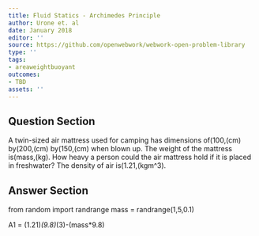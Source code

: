 ```yaml
---
title: Fluid Statics - Archimedes Principle
author: Urone et. al
date: January 2018
editor: ''
source: https://github.com/openwebwork/webwork-open-problem-library
type: ''
tags:
- areaweightbuoyant
outcomes:
- TBD
assets: ''
---
```


## Question Section 

A twin-sized air mattress used for camping has dimensions of(100,(cm) by(200,(cm) by(150,(cm) when blown up. The weight of the mattress is(mass,(kg). How heavy a person could the air mattress hold if it is placed in freshwater? The density of air is(1.21,(kgm^3).


## Answer Section

from random import randrange
mass = randrange(1,5,0.1)

A1 = (1.21)*(9.8)*(3)-(mass*9.8)